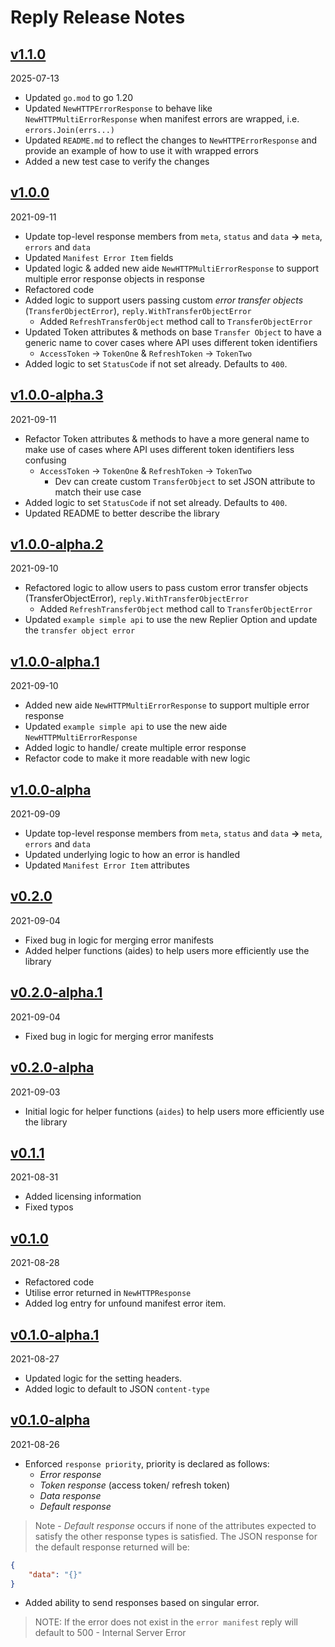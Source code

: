 # Reply Release Notes

## [v1.1.0](https://github.com/ooaklee/reply/releases/tag/v1.1.0)
2025-07-13

* Updated `go.mod` to go 1.20
* Updated `NewHTTPErrorResponse` to behave like `NewHTTPMultiErrorResponse` when manifest errors are wrapped, i.e. `errors.Join(errs...)`
* Updated `README.md` to reflect the changes to `NewHTTPErrorResponse` and provide an example of how to use it with wrapped errors
* Added a new test case to verify the changes

## [v1.0.0](https://github.com/ooaklee/reply/releases/tag/v1.0.0)
2021-09-11

* Update top-level response members from `meta`, `status` and `data` **->** `meta`, `errors` and `data`
* Updated `Manifest Error Item` fields
* Updated logic & added new aide `NewHTTPMultiErrorResponse` to support multiple error response objects in response
* Refactored code
* Added logic to support users passing custom *error transfer objects* (`TransferObjectError`), `reply.WithTransferObjectError`
  * Added `RefreshTransferObject` method call to `TransferObjectError`
* Updated Token attributes & methods on base `Transfer Object` to have a generic name to cover cases where API uses different token identifiers
  * `AccessToken` -> `TokenOne` & `RefreshToken` -> `TokenTwo`
* Added logic to set `StatusCode` if not set already. Defaults to `400`.
  
## [v1.0.0-alpha.3](https://github.com/ooaklee/reply/releases/tag/v1.0.0-alpha.3)
2021-09-11

* Refactor Token attributes & methods to have a more general name to make use of cases where API uses different token identifiers less confusing
  * `AccessToken` -> `TokenOne` & `RefreshToken` -> `TokenTwo`
    * Dev can create custom `TransferObject` to set JSON attribute to match their use case
* Added logic to set `StatusCode` if not set already. Defaults to `400`.
* Updated README to better describe the library

## [v1.0.0-alpha.2](https://github.com/ooaklee/reply/releases/tag/v1.0.0-alpha.2)
2021-09-10

* Refactored logic to allow users to pass custom error transfer objects (TransferObjectError), `reply.WithTransferObjectError`
  * Added `RefreshTransferObject` method call to `TransferObjectError`
* Updated `example simple api` to use the new Replier Option and update the `transfer object error`

## [v1.0.0-alpha.1](https://github.com/ooaklee/reply/releases/tag/v1.0.0-alpha.1)
2021-09-10

* Added new aide `NewHTTPMultiErrorResponse` to support multiple error response
* Updated `example simple api` to use the new aide `NewHTTPMultiErrorResponse`
* Added logic to handle/ create multiple error response
* Refactor code to make it more readable with new logic

## [v1.0.0-alpha](https://github.com/ooaklee/reply/releases/tag/v1.0.0-alpha)
2021-09-09

* Update top-level response members from `meta`, `status` and `data` **->** `meta`, `errors` and `data`
* Updated underlying logic to how an error is handled
* Updated `Manifest Error Item` attributes

## [v0.2.0](https://github.com/ooaklee/reply/releases/tag/v0.2.0)
2021-09-04

* Fixed bug in logic for merging error manifests
* Added helper functions (aides) to help users more efficiently use the library

## [v0.2.0-alpha.1](https://github.com/ooaklee/reply/releases/tag/v0.2.0-alpha.1)
2021-09-04

* Fixed bug in logic for merging error manifests

## [v0.2.0-alpha](https://github.com/ooaklee/reply/releases/tag/v0.2.0-alpha)
2021-09-03

* Initial logic for helper functions (`aides`) to help users more efficiently use the library

## [v0.1.1](https://github.com/ooaklee/reply/releases/tag/v0.1.1)
2021-08-31

* Added licensing information
* Fixed typos

## [v0.1.0](https://github.com/ooaklee/reply/releases/tag/v0.1.0)
2021-08-28

* Refactored code
* Utilise error returned in `NewHTTPResponse`
* Added log entry for unfound manifest error item.

## [v0.1.0-alpha.1](https://github.com/ooaklee/reply/releases/tag/v0.1.0-alpha.1)
2021-08-27

* Updated logic for the setting headers.
* Added logic to default to JSON `content-type`

## [v0.1.0-alpha](https://github.com/ooaklee/reply/releases/tag/v0.1.0-alpha)
2021-08-26

* Enforced `response priority`, priority is declared as follows:
  - *Error response*
  - *Token response* (access token/ refresh token)
  - *Data response*
  - *Default response*
> Note - *Default response* occurs if none of the attributes expected to satisfy the other response types is satisfied. The JSON response for the default response returned will be:
```json
{
    "data": "{}"
}
```
* Added ability to send responses based on singular error. 
> NOTE: If the error does not exist in the `error manifest` reply will default to 500 - Internal Server Error